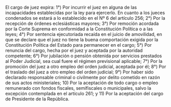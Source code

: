 El cargo de juez expira:
1°) Por incurrir el juez en alguna de las incapacidades establecidas por la ley para ejercerlo. En cuanto a los jueces condenados se estará a lo establecido en el Nº 6 del artículo 256;
2°) Por la recepción de órdenes eclesiásticas mayores;
3°) Por remoción acordada por la Corte Suprema en conformidad a la Constitución Política o a las leyes;
4°) Por sentencia ejecutoriada recaída en el juicio de amovilidad, en que se declare que el juez no tiene la buena comportación exigida por la Constitución Política del Estado para permanecer en el cargo;
5°) Por renuncia del cargo, hecha por el juez y aceptada por la autoridad competente;
6°) Por jubilación o pensión obtenida por servicios prestados al Poder Judicial, sea cual fuere el régimen previsional aplicable;
7°) Por la promoción del juez a otro empleo del orden judicial, aceptada por él;
8°) Por el traslado del juez a otro empleo del orden judicial;
9°) Por haber sido declarado responsable criminal o civilmente por delito cometido en razón de sus actos ministeriales;
10) Por la aceptación de todo cargo o empleo remunerado con fondos fiscales, semifiscales o municipales, salvo la excepción contemplada en el artículo 261; y
11) Por la aceptación del cargo de Presidente de la República.
